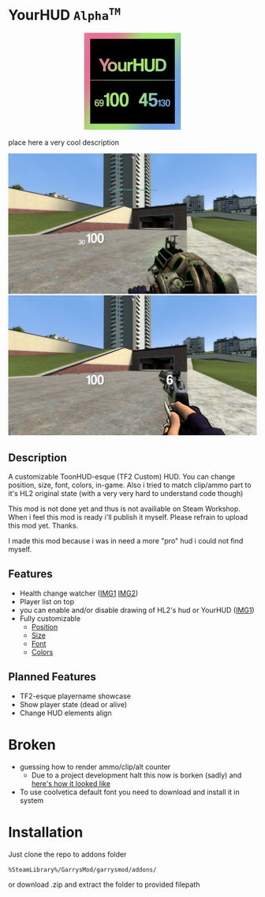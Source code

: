 # YourHUD `Alpha`<sup>`TM`</sup>
<p align="center">
    <img alt="logo" src="https://github.com/VanderCat/YourHUD/blob/main/img/WorkshopIcon.png?raw=true" width="196">
</p>

place here a very cool description

![A Hud](https://github.com/VanderCat/YourHUD/blob/main/img/Armor.jpg?raw=true)
![With Ammo](https://github.com/VanderCat/YourHUD/blob/main/img/YesAmmo.jpg?raw=true)
## Description
A customizable ToonHUD-esque (TF2 Custom) HUD.
You can change position, size, font, colors, in-game.
Also i tried to match clip/ammo part to it's HL2 original state (with a very very hard to understand code though)

This mod is not done yet and thus is not availiable on Steam Workshop.
When i feel this mod is ready i'll publish it myself.
Please refrain to upload this mod yet. Thanks.

I made this mod because i was in need a more "pro" hud i could not find myself.

## Features
- Health change watcher ([IMG1](https://github.com/VanderCat/YourHUD/blob/main/img/hpRecover.jpg?raw=true) [IMG2](https://github.com/VanderCat/YourHUD/blob/main/img/hpLose.jpg?raw=true))
- Player list on top 
- you can enable and/or disable drawing of HL2's hud or YourHUD ([IMG1](https://github.com/VanderCat/YourHUD/blob/main/img/SettingsVisibility.jpg?raw=true))
- Fully customizable
    - [Position](https://github.com/VanderCat/YourHUD/blob/main/img/SettingsOffsets.jpg?raw=true)
    - [Size](https://github.com/VanderCat/YourHUD/blob/main/img/SettingsFonts.jpg?raw=true)
    - [Font](https://github.com/VanderCat/YourHUD/blob/main/img/SettingsFonts.jpg?raw=true)
    - [Colors](https://github.com/VanderCat/YourHUD/blob/main/img/SettingsColors.jpg?raw=true)

## Planned Features
- TF2-esque playername showcase
- Show player state (dead or alive)
- Change HUD elements align

# Broken
- guessing how to render ammo/clip/alt counter
    - Due to a project development halt this now is borken (sadly) and [here's how it looked like](https://sun9-88.userapi.com/impg/eTGxVE1RnfP-g8C4OxEsOKGzp4cCKaLt0k6M8A/jqIfSXdk3gQ.jpg?size=1920x1080&quality=96&sign=412c1b727e30632e61bc272fd9f7f603&type=album)
- To use coolvetica default font you need to download and install it in system

# Installation
Just clone the repo to addons folder
```sh
%SteamLibrary%/GarrysMod/garrysmod/addons/
```
or download .zip and extract the folder to provided filepath
